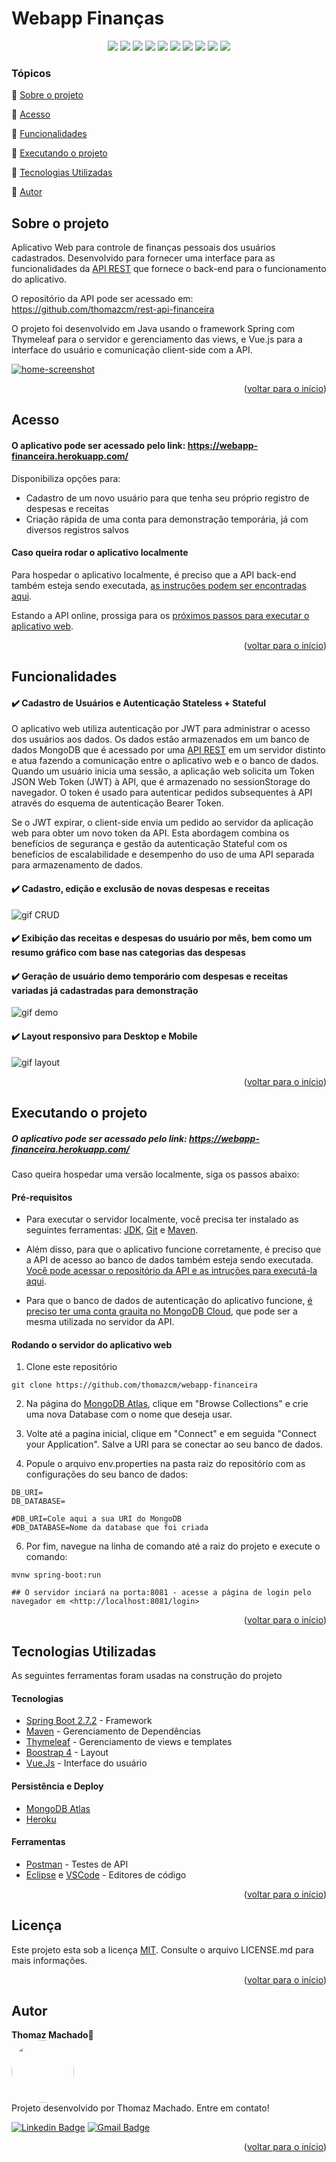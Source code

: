 
<a name="readme-top"></a>

<h1>Webapp Finanças</h1> 

<p align="center">
  <img src="https://img.shields.io/static/v1?label=Spring&message=framework&color=blue&style=for-the-badge&logo=Spring"/>
  <img src="https://img.shields.io/static/v1?label=Heroku&message=deploy&color=blue&style=for-the-badge&logo=Heroku"/>
  <img src="https://img.shields.io/static/v1?label=MongoDB&message=database&color=blue&style=for-the-badge&logo=mongodb"/>
  <img src="http://img.shields.io/static/v1?label=Java&message=17&color=red&style=for-the-badge&logo=openjdk"/>
  <img src="http://img.shields.io/static/v1?label=Vue&message=2.7.1&color=blue&style=for-the-badge&logo=v"/>
  <img src="http://img.shields.io/static/v1?label=axios&message=1.3.4&color=blue&style=for-the-badge&logo=axios"/>
  <img src="http://img.shields.io/static/v1?label=Thymeleaf&message=3.0.15&color=green&style=for-the-badge&logo=thymeleaf"/>
  <img src="http://img.shields.io/static/v1?label=Bootstrap&message=4&color=purple&style=for-the-badge&logo=bootstrap"/>
  <img src="http://img.shields.io/static/v1?label=STATUS&message=CONCLUIDO&color=GREEN&style=for-the-badge"/>
  <img src="http://img.shields.io/static/v1?label=License&message=MIT&color=green&style=for-the-badge"/>

### Tópicos 

:small_blue_diamond: [Sobre o projeto](#sobre-o-projeto)

:small_blue_diamond: [Acesso](#acesso)

:small_blue_diamond: [Funcionalidades](#funcionalidades)

:small_blue_diamond: [Executando o projeto](#executando-o-projeto)

:small_blue_diamond: [Tecnologias Utilizadas](#tecnologias-utilizadas)

:small_blue_diamond: [Autor](#autor)

## Sobre o projeto 
Aplicativo Web para controle de finanças pessoais dos usuários cadastrados. Desenvolvido para fornecer uma interface para as funcionalidades da [API REST](https://github.com/thomazcm/rest-api-financeira) que fornece o back-end para o funcionamento do aplicativo.
  
O repositório da API pode ser acessado em: https://github.com/thomazcm/rest-api-financeira

O projeto foi desenvolvido em Java usando o framework Spring com Thymeleaf para o servidor e gerenciamento das views, e Vue.js para a interface do usuário e comunicação client-side com a API.


[![home-screenshot](https://github.com/thomazcm/webapp-financeira/blob/master/github/home.png?raw=true)](https://webapp-financeira.herokuapp.com/)
<p align="right">(<a href="#readme-top">voltar para o início</a>)</p>

## Acesso
  #### O aplicativo pode ser acessado pelo link: https://webapp-financeira.herokuapp.com/
  
  Disponibiliza opções para:
 - Cadastro de um novo usuário para que tenha seu próprio registro de despesas e receitas
 - Criação rápida de uma conta para demonstração temporária, já com diversos registros salvos

 #### Caso queira rodar o aplicativo localmente 
  
Para hospedar o aplicativo localmente, é preciso que a API  back-end também esteja sendo executada, [as instruções podem ser encontradas aqui](https://github.com/thomazcm/rest-api-financeira#pr%C3%A9-requisitos).

Estando a API online, prossiga para os [próximos passos para executar o aplicativo web]().
<p align="right">(<a href="#readme-top">voltar para o início</a>)</p>

## Funcionalidades

####  :heavy_check_mark: Cadastro de Usuários e Autenticação Stateless  + Stateful
O aplicativo web utiliza autenticação por JWT para administrar o acesso dos usuários aos dados.  Os dados estão armazenados em um banco de dados MongoDB que é acessado por uma [API REST](https://github.com/thomazcm/rest-api-financeira) em um servidor distinto e atua fazendo a comunicação entre o aplicativo web e o banco de dados. Quando um usuário inicia uma sessão, a aplicação web solicita um Token JSON Web Token (JWT) à API, que é armazenado no  sessionStorage do navegador. O token é usado para autenticar pedidos subsequentes à API através do esquema de autenticação Bearer Token.

Se o JWT expirar, o client-side envia um pedido ao servidor da aplicação web para obter um novo token da API. Esta abordagem combina os benefícios de segurança e gestão da autenticação Stateful com os benefícios de escalabilidade e desempenho do uso de uma API separada para armazenamento de dados.

#### :heavy_check_mark: Cadastro, edição e exclusão de novas despesas e receitas

![gif CRUD](https://github.com/thomazcm/webapp-financeira/blob/master/github/gif-crud.gif)

#### :heavy_check_mark: Exibição das receitas e despesas do usuário por mês, bem como um resumo gráfico com base nas categorias das despesas

#### :heavy_check_mark: Geração de usuário demo temporário com despesas e receitas variadas já cadastradas para demonstração

![gif demo](https://github.com/thomazcm/webapp-financeira/blob/master/github/gif-demo.gif)

#### :heavy_check_mark: Layout responsivo para Desktop e Mobile

![gif layout](https://github.com/thomazcm/webapp-financeira/blob/master/github/gif-layout.gif)

<p align="right">(<a href="#readme-top">voltar para o início</a>)</p>

## Executando o projeto
##### O aplicativo pode ser acessado pelo link: https://webapp-financeira.herokuapp.com/
Caso queira hospedar uma versão localmente, siga os passos abaixo:

#### Pré-requisitos
- Para executar o servidor localmente, você precisa ter instalado as seguintes ferramentas: [JDK](https://www.java.com/pt-BR/download/), [Git](https://git-scm.com/) e [Maven](https://maven.apache.org/install.html).

- Além disso, para que o aplicativo funcione corretamente, é preciso que a API de acesso ao banco de dados também esteja sendo executada.  [Você pode acessar o repositório da API e as intruções para executá-la aqui](https://github.com/thomazcm/rest-api-financeira#pr%C3%A9-requisitos).
- Para que o banco de dados de autenticação do aplicativo funcione, [é preciso ter uma conta grauita no MongoDB Cloud](https://account.mongodb.com/account/register), que pode ser a mesma utilizada no servidor da API.

#### Rodando o servidor do aplicativo web

1. Clone este repositório
```
git clone https://github.com/thomazcm/webapp-financeira
```
2. Na página do [MongoDB Atlas](https://cloud.mongodb.com/), clique em "Browse Collections" e crie uma nova Database com o nome que deseja usar.

3. Volte até a pagina inicial, clique em "Connect" e em seguida "Connect your Application". Salve a URI para se conectar ao seu banco de dados.

4. Popule o arquivo env.properties na pasta raiz do repositório com as configurações do seu banco de dados:

```
DB_URI=
DB_DATABASE=

#DB_URI=Cole aqui a sua URI do MongoDB
#DB_DATABASE=Nome da database que foi criada
```

6. Por fim, navegue na linha de comando até a raiz do projeto e execute o comando:
```
mvnw spring-boot:run

## O servidor inciará na porta:8081 - acesse a página de login pelo navegador em <http://localhost:8081/login>
```

<p align="right">(<a href="#readme-top">voltar para o início</a>)</p>

## Tecnologias Utilizadas
As seguintes ferramentas foram usadas na construção do projeto

#### Tecnologias
- [Spring Boot 2.7.2](https://spring.io/projects/spring-boot) - Framework
- [Maven](https://maven.apache.org/) - Gerenciamento de Dependências
- [Thymeleaf](https://www.thymeleaf.org/) - Gerenciamento de views e templates
- [Boostrap 4](https://getbootstrap.com/) - Layout
- [Vue.Js](https://vuejs.org/) - Interface do usuário

#### Persistência e Deploy
- [MongoDB Atlas](https://www.mongodb.com/atlas/database)
- [Heroku](https://www.heroku.com/)

#### Ferramentas
- [Postman](https://www.postman.com/) - Testes de API
- [Eclipse](https://www.eclipse.org/) e [VSCode](https://code.visualstudio.com/) - Editores de código

<p align="right">(<a href="#readme-top">voltar para o início</a>)</p>

## Licença

Este projeto esta sob a licença [MIT](./LICENSE). Consulte o arquivo LICENSE.md para mais informações.

<p align="right">(<a href="#readme-top">voltar para o início</a>)</p>

## Autor
<b>Thomaz Machado</b>🚀<br />
 <img style="border-radius: 50%;" src="https://avatars.githubusercontent.com/u/71472870?s=460&u=61b426b901b8fe02e12019b1fdb67bf0072d4f00&v=4" width="100px;" alt=""/><br />
Projeto desenvolvido por Thomaz Machado. Entre em contato!  

[![Linkedin Badge](https://img.shields.io/badge/-Thomaz-blue?style=flat-square&logo=Linkedin&logoColor=white&link=https://www.linkedin.com/in/tgmarinho/)](https://www.linkedin.com/in/tgmarinho/) 
[![Gmail Badge](https://img.shields.io/badge/-thomazcm@gmail.com-c14438?style=flat-square&logo=Gmail&logoColor=white&link=mailto:thomazcm@gmail.com)](mailto:thomazcm@gmail.com)
 
 <p align="right">(<a href="#readme-top">voltar para o início</a>)</p>
